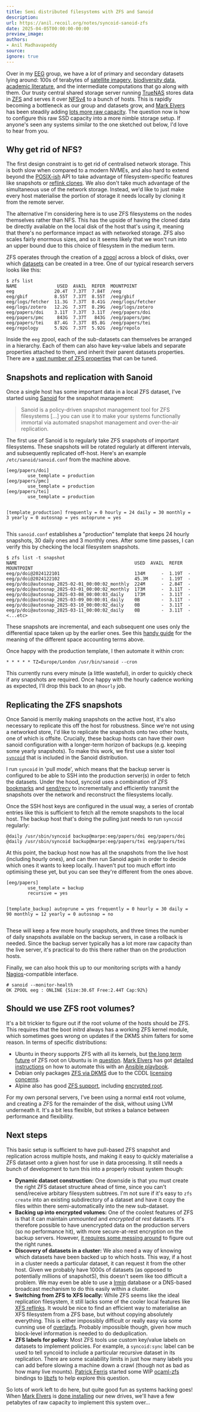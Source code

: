 ```yaml
---
title: Semi distributed filesystems with ZFS and Sanoid
description:
url: https://anil.recoil.org/notes/syncoid-sanoid-zfs
date: 2025-04-05T00:00:00-00:00
preview_image:
authors:
- Anil Madhavapeddy
source:
ignore: true
---
```


<p>Over in my <a href="https://www.cst.cam.ac.uk/research/eeg">EEG</a> group, we have a <em>lot</em> of primary and secondary datasets lying around: 100s of terabytes of <a href="https://anil.recoil.org/projects/rsn">satellite imagery</a>, <a href="https://anil.recoil.org/projects/life">biodiversity data</a>, <a href="https://anil.recoil.org/projects/ce">academic literature</a>, and the intermediate computations that go along with them. Our trusty central shared storage server running <a href="https://www.truenas.com">TrueNAS</a> stores data in <a href="https://en.wikipedia.org/wiki/ZFS">ZFS</a> and serves it over <a href="https://en.wikipedia.org/wiki/Network_File_System">NFSv4</a> to a bunch of hosts. This is rapidly becoming a bottleneck as our group and datasets grow, and <a href="https://tarides.com/blog/author/mark-elvers/" class="contact">Mark Elvers</a> has been steadily adding <a href="https://www.tunbury.org/kingston-drives/">lots more raw capacity</a>.  The question now is how to configure this raw SSD capacity into a more nimble storage setup.  If anyone's seen any systems similar to the one sketched out below, I'd love to hear from you.</p>
<h2>Why get rid of NFS?</h2>
<p>The first design constraint is to get rid of centralised network storage. This is both slow when compared to a modern NVMEs, and also hard to extend beyond the <a href="https://anil.recoil.org/papers/2015-sosp-sibylfs">POSIX-ish</a> API to take advantage of filesystem-specific features like snapshots or <a href="https://docs.rs/reflink/latest/reflink/">reflink clones</a>. We also don't take much advantage of the simultaneous use of the network storage. Instead, we'd like to just make every host materialise the portion of storage it needs locally by cloning it from the remote server.</p>
<p>The alternative I'm considering here is to use ZFS filesystems on the nodes themselves rather than NFS. This has the upside of having the cloned data be directly available on the local disk of the host that's using it, meaning that there's no performance impact as with networked storage.  ZFS also scales fairly enormous sizes, and so it seems likely that we won't run into an upper bound due to this choice of filesystem in the medium term.</p>
<p>ZFS operates through the creation of a <a href="https://wiki.ubuntu.com/ZFS/ZPool">zpool</a> across a block of disks, over which <a href="https://blog.victormendonca.com/2020/11/03/zfs-for-dummies/">datasets</a> can be created in a tree. One of our typical research servers looks like this:</p>
<pre><code>$ zfs list
NAME               USED  AVAIL  REFER  MOUNTPOINT
eeg               20.4T  7.37T  7.84T  /eeg
eeg/gbif          8.55T  7.37T  8.55T  /eeg/gbif
eeg/logs/fetcher  11.3G  7.37T  8.41G  /eeg/logs/fetcher
eeg/logs/zotero   12.2G  7.37T  8.29G  /eeg/logs/zotero
eeg/papers/doi    3.11T  7.37T  3.11T  /eeg/papers/doi
eeg/papers/pmc     843G  7.37T   843G  /eeg/papers/pmc
eeg/papers/tei    87.4G  7.37T  85.8G  /eeg/papers/tei
eeg/repology      5.92G  7.37T  5.92G  /eeg/repolo
</code></pre>
<p>Inside the <code>eeg</code> zpool, each of the sub-datasets can themselves be arranged in a hierarchy. Each of them can also have key-value labels and separate properties attached to them, and inherit their parent datasets properties. There are a <a href="https://openzfs.github.io/openzfs-docs/man/master/7/zfsprops.7.html">vast number of ZFS properties</a> that can be tuned.</p>
<h2>Snapshots and replication with Sanoid</h2>
<p>Once a single host has some important data in a local ZFS dataset, I've started using <a href="https://github.com/jimsalterjrs/sanoid">Sanoid</a> for the snapshot management:</p>
<blockquote>
<p>Sanoid is a policy-driven snapshot management tool for ZFS filesystems [...] you can use it to make your systems functionally immortal via automated snapshot management and over-the-air replication.</p>
</blockquote>
<p>The first use of Sanoid is to regularly take ZFS snapshots of important filesystems. These snapshots will be rotated regularly at different intervals, and subsequently replicated off-host.  Here's an example <code>/etc/sanoid/sanoid.conf</code> from the machine above.</p>
<pre><code>[eeg/papers/doi]
        use_template = production
[eeg/papers/pmc]
        use_template = production
[eeg/papers/tei]
        use_template = production

[template_production]
        frequently = 0
        hourly = 24
        daily = 30
        monthly = 3
        yearly = 0
        autosnap = yes
        autoprune = yes
</code></pre>
<p>This <code>sanoid.conf</code> establishes a "production" template that keeps 24 hourly snapshots, 30 daily ones and 3 monthly ones. After some time passes, I can verify this by checking the local filesystem snapshots.</p>
<pre><code>$ zfs list -t snapshot
NAME                                            USED  AVAIL  REFER  MOUNTPOINT
eeg/p/doi@2024122101                            134M      -  1.19T  -
eeg/p/doi@2024122102                            45.3M     -  1.19T  -
eeg/p/doi@autosnap_2025-02-01_00:00:02_monthly  224M      -  2.84T  -
eeg/p/doi@autosnap_2025-03-01_00:00:02_monthly  173M      -  3.11T  -
eeg/p/doi@autosnap_2025-03-08_00:00:03_daily    173M      -  3.11T  -
eeg/p/doi@autosnap_2025-03-09_00:00:01_daily    0B        -  3.11T  -
eeg/p/doi@autosnap_2025-03-10_00:00:02_daily    0B        -  3.11T  -
eeg/p/doi@autosnap_2025-03-11_00:00:02_daily    0B        -  3.11T  -
&lt;...etc&gt;
</code></pre>
<p>These snapshots are incremental, and each subsequent one uses only the differential space taken up by the earlier ones. See this <a href="https://zedfs.com/all-you-have-to-know-about-reading-zfs-disk-usage/">handy guide</a> for the meaning of the different space accounting terms above.</p>
<p>Once happy with the production template, I then automate it within cron:</p>
<pre><code>* * * * * TZ=Europe/London /usr/bin/sanoid --cron
</code></pre>
<p>This currently runs every minute (a little wasteful), in order to quickly check if any snapshots are required. Once happy with the hourly cadence working as expected, I'll drop this back to an <code>@hourly</code> job.</p>
<h2>Replicating the ZFS snapshots</h2>
<p>Once Sanoid is merrily making snapshots on the active host, it's also necessary to replicate this off the host for robustness. Since we're not using a networked store, I'd like to replicate the snapshots onto two other hosts, one of which is offsite.
Crucially, these backup hosts can have their <em>own</em> sanoid configuration with a longer-term horizon of backups (e.g. keeping some yearly snapshots). To make this work, we first use a sister tool <a href="https://github.com/jimsalterjrs/sanoid?tab=readme-ov-file#syncoid"><code>syncoid</code></a> that is included in the Sanoid distribution.</p>
<p>I run <code>syncoid</code> in 'pull mode', which means that the backup server is configured to be able to SSH into the production server(s) in order to fetch the datasets.  Under the hood, syncoid uses a combination of ZFS <a href="https://forums.truenas.com/t/zfs-bookmarks-and-why-you-dont-use-them-but-should/5578">bookmarks</a> and <a href="https://xai.sh/2018/08/27/zfs-incremental-backups.html">send/recv</a> to incrementally and efficiently transmit the snapshots over the network and reconstruct the filesystems locally.</p>
<p>Once the SSH host keys are configured in the usual way, a series of crontab entries like this is sufficient to fetch all the remote snapshots to the local host. The backup host that's doing the pulling just needs to run <code>syncoid</code> regularly:</p>
<pre><code>@daily /usr/sbin/syncoid backup@marpe:eeg/papers/doi eeg/papers/doi
@daily /usr/sbin/syncoid backup@marpe:eeg/papers/tei eeg/papers/tei
</code></pre>
<p>At this point, the backup host now has all the snapshots from the live host (including hourly ones), and can then run Sanoid again in order to decide which ones it wants to keep locally. I haven't put too much effort into optimising these yet, but you can see they're different from the ones above.</p>
<pre><code>[eeg/papers]
        use_template = backup
        recursive = yes

[template_backup]
        autoprune = yes
        frequently = 0
        hourly = 30
        daily = 90
        monthly = 12
        yearly = 0
        autosnap = no
</code></pre>
<p>These will keep a few more hourly snapshots, and three times the number of daily snapshots available on the backup servers, in case a rollback is needed. Since the backup server typically has a lot more raw capacity than the live server, it's practical to do this there rather than on the production hosts.</p>
<p>Finally, we can also hook this up to our monitoring scripts with a handy <a href="https://www.nagios.org/">Nagios</a>-compatible interface.</p>
<pre><code># sanoid --monitor-health
OK ZPOOL eeg : ONLINE {Size:30.6T Free:2.44T Cap:92%}
</code></pre>
<h2>Should we use ZFS root volumes?</h2>
<p>It's a bit trickier to figure out if the root volume of the hosts should be ZFS. This requires that the boot initrd always has a working ZFS kernel module, which sometimes goes wrong on updates if the DKMS shim falters for some reason. In terms of specific distributions:</p>
<ul>
<li>Ubuntu in theory supports ZFS with all its kernels, but <a href="https://discourse.ubuntu.com/t/future-of-zfs-on-ubuntu-desktop/33001/19?u=d0od">the long term future</a> of ZFS root on Ubuntu is in <a href="https://www.omgubuntu.co.uk/2023/01/ubuntu-zfs-support-status">question</a>. <a href="https://tarides.com/blog/author/mark-elvers/" class="contact">Mark Elvers</a> has got <a href="https://www.tunbury.org/ubuntu-with-zfs-root/">detailed instructions</a> on how to automate this with an <a href="https://gist.github.com/mtelvers/2cbeb5e35f43f5e461aa0c14c4a0a6b8">Ansible playbook</a>.</li>
<li>Debian only packages <a href="https://wiki.debian.org/ZFS">ZFS via DKMS</a> due to the CDDL <a href="https://sfconservancy.org/blog/2016/feb/25/zfs-and-linux/">licensing concerns</a>.</li>
<li>Alpine also has good <a href="https://wiki.alpinelinux.org/wiki/ZFS">ZFS support</a>, including <a href="https://wiki.alpinelinux.org/wiki/Root_on_ZFS_with_native_encryption">encrypted root</a>.</li>
</ul>
<p>For my own personal servers, I've been using a normal ext4 root volume, and creating a ZFS for the remainder of the disk, without using LVM underneath it. It's a bit less flexible, but strikes a balance between performance and flexibility.</p>
<h2>Next steps</h2>
<p>This basic setup is sufficient to have pull-based ZFS snapshot and replication across multiple hosts, and making it easy to quickly materialise a ZFS dataset onto a given host for use in data processing.  It still needs a bunch of development to turn this into a properly robust system though:</p>
<ul>
<li><strong>Dynamic dataset construction:</strong> One downside is that you must create the right ZFS dataset structure ahead of time, since you can't send/receive arbitary filesystem subtrees. I'm not sure if it's easy to <code>zfs create</code> into an existing subdirectory of a dataset and have it copy the files within there semi-automatically into the new sub-dataset.</li>
<li><strong>Backing up into encrypted volumes:</strong> One of the coolest features of ZFS is that it can maintain <em>unmounted</em> and <em>encrypted at rest</em> datasets. It's therefore possible to have unencrypted data on the production servers (so no performance hit), with more secure-at-rest encryption on the backup servers. However, <a href="https://mtlynch.io/zfs-encrypted-backups/">it requires some messing around</a> to figure out the right runes.</li>
<li><strong>Discovery of datasets in a cluster:</strong> We also need a way of knowing which datasets have been backed up to which hosts. This way, if a host in a cluster needs a particular dataset, it can request it from the other host. Given we probably have 1000s of datasets (as opposed to potentially millions of snapshotS), this doesn't seem like too difficult a problem. We may even be able to use a <a href="https://irmin.org">Irmin</a> database or a DNS-based broadcast mechanism to do this easily within a cluster.</li>
<li><strong>Switching from ZFS to XFS locally:</strong> While ZFS seems like the ideal replication filesystem, it still lacks some of the cooler local features like <a href="https://github.com/openzfs/zfs/issues/405#issuecomment-1880208374">XFS reflinks</a>. It would be nice to find an efficient way to materialise an XFS filesystem from a ZFS base, but without copying absolutely everything. This is either impossibly difficult or really easy via some cunning use of <a href="https://en.wikipedia.org/wiki/OverlayFS">overlayfs</a>. Probably impossible though, given how much block-level information is needed to do deduplication.</li>
<li><strong>ZFS labels for policy:</strong> Most ZFS tools use custom key/value labels on datasets to implement policies. For example, a <code>syncoid:sync</code> label can be used to tell syncoid to include a particular recursive dataset in its replication. There are some scalability limits in just how many labels you can add before slowing a machine down a crawl (though not as bad as how many live mounts). <a href="https://patrick.sirref.org" class="contact">Patrick Ferris</a> started some WIP <a href="https://github.com/quantifyearth/ocaml-zfs">ocaml-zfs</a> bindings to <a href="https://github.com/openzfs/zfs/blob/master/include/libzfs.h">libzfs</a> to help explore this question.</li>
</ul>
<p>So lots of work left to do here, but quite good fun as systems hacking goes! When <a href="https://tarides.com/blog/author/mark-elvers/" class="contact">Mark Elvers</a> is <a href="https://www.tunbury.org/kingston-drives/">done installing</a> our new drives, we'll have a few petabytes of raw capacity to implement this system over...</p>


